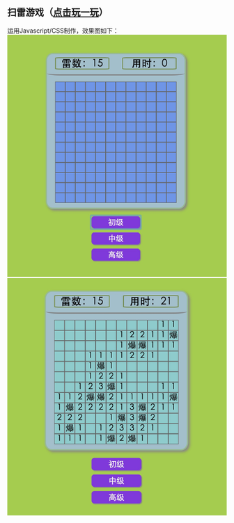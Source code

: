 ## 扫雷游戏（[点击玩一玩](https://uaustin.github.io/minegame/mine.html)）
运用Javascript/CSS制作，效果图如下：
![alt text](https://github.com/UAustin/minegame/blob/gh-pages/1.png)
![alt text](https://github.com/UAustin/minegame/blob/gh-pages/2.png)
